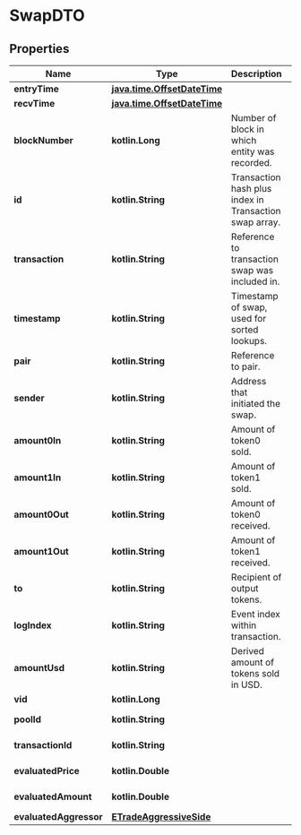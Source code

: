 
# SwapDTO

## Properties
Name | Type | Description | Notes
------------ | ------------- | ------------- | -------------
**entryTime** | [**java.time.OffsetDateTime**](java.time.OffsetDateTime.md) |  |  [optional]
**recvTime** | [**java.time.OffsetDateTime**](java.time.OffsetDateTime.md) |  |  [optional]
**blockNumber** | **kotlin.Long** | Number of block in which entity was recorded. |  [optional]
**id** | **kotlin.String** | Transaction hash plus index in Transaction swap array. |  [optional]
**transaction** | **kotlin.String** | Reference to transaction swap was included in. |  [optional]
**timestamp** | **kotlin.String** | Timestamp of swap, used for sorted lookups. |  [optional]
**pair** | **kotlin.String** | Reference to pair. |  [optional]
**sender** | **kotlin.String** | Address that initiated the swap. |  [optional]
**amount0In** | **kotlin.String** | Amount of token0 sold. |  [optional]
**amount1In** | **kotlin.String** | Amount of token1 sold. |  [optional]
**amount0Out** | **kotlin.String** | Amount of token0 received. |  [optional]
**amount1Out** | **kotlin.String** | Amount of token1 received. |  [optional]
**to** | **kotlin.String** | Recipient of output tokens. |  [optional]
**logIndex** | **kotlin.String** | Event index within transaction. |  [optional]
**amountUsd** | **kotlin.String** | Derived amount of tokens sold in USD. |  [optional]
**vid** | **kotlin.Long** |  |  [optional]
**poolId** | **kotlin.String** |  |  [optional] [readonly]
**transactionId** | **kotlin.String** |  |  [optional] [readonly]
**evaluatedPrice** | **kotlin.Double** |  |  [optional] [readonly]
**evaluatedAmount** | **kotlin.Double** |  |  [optional] [readonly]
**evaluatedAggressor** | [**ETradeAggressiveSide**](ETradeAggressiveSide.md) |  |  [optional]



